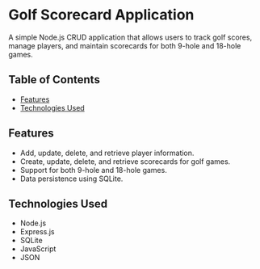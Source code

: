 # Golf Scorecard Application

A simple Node.js CRUD application that allows users to track golf scores, manage players, and maintain scorecards for both 9-hole and 18-hole games.

## Table of Contents

- [Features](#features)
- [Technologies Used](#technologies-used)

## Features

- Add, update, delete, and retrieve player information.
- Create, update, delete, and retrieve scorecards for golf games.
- Support for both 9-hole and 18-hole games.
- Data persistence using SQLite.

## Technologies Used

- Node.js
- Express.js
- SQLite
- JavaScript
- JSON
